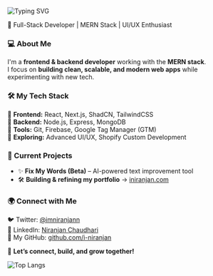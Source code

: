 ![Typing SVG](https://readme-typing-svg.herokuapp.com?font=Fira+Code&pause=1000&color=F7A80A&width=435&lines=Hey%2C+I'm+Niranjan!🚀)


🚀 Full-Stack Developer | MERN Stack | UI/UX Enthusiast  

### 💻 About Me  
I'm a **frontend & backend developer** working with the **MERN stack**.  
I focus on **building clean, scalable, and modern web apps** while experimenting with new tech.  

### 🛠 My Tech Stack  
🔹 **Frontend:** React, Next.js, ShadCN, TailwindCSS  
🔹 **Backend:** Node.js, Express, MongoDB  
🔹 **Tools:** Git, Firebase, Google Tag Manager (GTM)  
🔹 **Exploring:** Advanced UI/UX, Shopify Custom Development  

### 🚧 Current Projects  
- ✨ **Fix My Words (Beta)** – AI-powered text improvement tool  
- 🛠 **Building & refining my portfolio** → [iniranjan.com](https://iniranjan.com)  

### 🌍 Connect with Me  
🐦 Twitter: [@imniranjann](https://x.com/imniranjann)  
💼 LinkedIn: [Niranjan Chaudhari](https://www.linkedin.com/in/niranjan-chaudhari-26157b194/)  
📂 My GitHub: [github.com/i-niranjan](https://github.com/i-niranjan)  

🚀 **Let’s connect, build, and grow together!**  

![Top Langs](https://github-readme-stats.vercel.app/api/top-langs/?username=i-niranjan&layout=compact&theme=radical)


